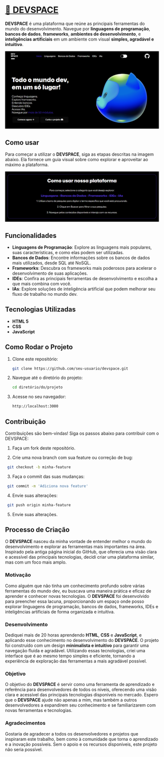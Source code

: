# [🌌 DEVSPACE](https://devspaceee.vercel.app)

**DEVSPACE** é uma plataforma que reúne as principais ferramentas do mundo do desenvolvimento. Navegue por **linguagens de programação**, **bancos de dados**, **frameworks**, **ambientes de desenvolvimento**, e **inteligências artificiais** em um ambiente com visual **simples, agradável e intuitivo**.

![DEVSPACE](assets/readme/readme.png)

## Como usar

Para começar a utilizar o **DEVSPACE**, siga as etapas descritas na imagem abaixo. Ela fornece um guia visual sobre como explorar e aproveitar ao máximo a plataforma.

![DEVSPACE](assets/readme/readme_2.png)

## Funcionalidades

- **Linguagens de Programação**: Explore as linguagens mais populares, suas características, e como elas podem ser utilizadas.
- **Bancos de Dados**: Encontre informações sobre os bancos de dados mais utilizados, desde SQL até NoSQL.
- **Frameworks**: Descubra os frameworks mais poderosos para acelerar o desenvolvimento de suas aplicações.
- **IDEs**: Confira as principais ferramentas de desenvolvimento e escolha a que mais combina com você.
- **IAs**: Explore soluções de inteligência artificial que podem melhorar seu fluxo de trabalho no mundo dev.

## Tecnologias Utilizadas

- **HTML 5**
- **CSS**
- **JavaScript**

## Como Rodar o Projeto

1. Clone este repositório:

   ```bash
   git clone https://github.com/seu-usuario/devspace.git
   ```

2. Navegue até o diretório do projeto:

   ```bash
   cd diretório/do/projeto
   ```

3. Acesse no seu navegador:
   ```bash
   http://localhost:3000
   ```

## Contribuição

Contribuições são bem-vindas! Siga os passos abaixo para contribuir com o DEVSPACE:

1. Faça um fork deste repositório.

2. Crie uma nova branch com sua feature ou correção de bug:

```bash
 git checkout -b minha-feature
```

3. Faça o commit das suas mudanças:

```bash
 git commit -m 'Adiciona nova feature'
```

4. Envie suas alterações:

```bash
 git push origin minha-feature
```

5. Envie suas alterações.

## Processo de Criação

O **DEVSPACE** nasceu da minha vontade de entender melhor o mundo do desenvolvimento e explorar as ferramentas mais importantes na área. Inspirado pela antiga página inicial do GitHub, que oferecia uma visão clara e acessível das principais tecnologias, decidi criar uma plataforma similar, mas com um foco mais amplo.

### Motivação

Como alguém que não tinha um conhecimento profundo sobre várias ferramentas do mundo dev, eu buscava uma maneira prática e eficaz de aprender e conhecer novas tecnologias. O **DEVSPACE** foi desenvolvido para preencher essa lacuna, proporcionando um espaço onde posso explorar linguagens de programação, bancos de dados, frameworks, IDEs e inteligências artificiais de forma organizada e intuitiva.

### Desenvolvimento

Dediquei mais de 20 horas aprendendo **HTML**, **CSS** e **JavaScript**, e aplicando esse conhecimento no desenvolvimento do **DEVSPACE**. O projeto foi construído com um design **minimalista e intuitivo** para garantir uma navegação fluida e agradável. Utilizando essas tecnologias, criei uma interface que é ao mesmo tempo simples e eficiente, tornando a experiência de exploração das ferramentas a mais agradável possível.

### Objetivo

O objetivo do **DEVSPACE** é servir como uma ferramenta de aprendizado e referência para desenvolvedores de todos os níveis, oferecendo uma visão clara e acessível das principais tecnologias disponíveis no mercado. Espero que o **DEVSPACE** ajude não apenas a mim, mas também a outros desenvolvedores a expandirem seu conhecimento e se familiarizarem com novas ferramentas e tecnologias.

### Agradecimentos

Gostaria de agradecer a todos os desenvolvedores e projetos que inspiraram este trabalho, bem como à comunidade que torna o aprendizado e a inovação possíveis. Sem o apoio e os recursos disponíveis, este projeto não seria possível.
